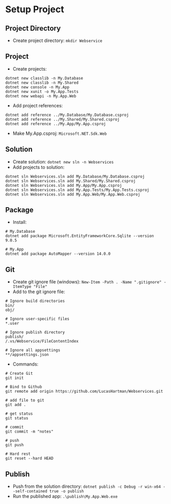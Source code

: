 # Setup Project

## Project Directory
* Create project directory: `mkdir Webservice`

## Project
* Create projects:
```
dotnet new classlib -n My.Database
dotnet new classlib -n My.Shared
dotnet new console -n My.App
dotnet new xunit -o My.App.Tests
dotnet new webapi -n My.App.Web
```
* Add project references:
```
dotnet add reference ../My.Database/My.Database.csproj
dotnet add reference ../My.Shared/My.Shared.csproj
dotnet add reference ../My.App/My.App.csproj
```
* Make My.App.csproj: `Microsoft.NET.Sdk.Web`

## Solution
* Create solution: `dotnet new sln -n Webservices`
* Add projects to solution: 
```
dotnet sln Webservices.sln add My.Database/My.Database.csproj
dotnet sln Webservices.sln add My.Shared/My.Shared.csproj
dotnet sln Webservices.sln add My.App/My.App.csproj
dotnet sln Webservices.sln add My.App.Tests/My.App.Tests.csproj
dotnet sln Webservices.sln add My.App.Web/My.App.Web.csproj
```

## Package
* Install:
```
# My.Database
dotnet add package Microsoft.EntityFrameworkCore.Sqlite --version 9.0.5

# My.App
dotnet add package AutoMapper --version 14.0.0
```

## Git
* Create git ignore file (windows): `New-Item -Path . -Name ".gitignore" -ItemType "File"`
* Add to the git ignore file:
```
# Ignore build directories
bin/
obj/

# Ignore user-specific files
*.user

# Ignore publish directory
publish/
/.vs/Webservice/FileContentIndex

# Ignore all appsettings
**/appsettings.json

```
* Commands:
```
# Create Git
git init

# Bind to Github
git remote add origin https://github.com/LucasHartman/Webservices.git

# add file to git
git add .

# get status
git status

# commit
git commit -m "notes"

# push
git push

# Hard rest
git reset --hard HEAD
```

## Publish
* Push from the solution directory: `dotnet publish -c Debug -r win-x64 --self-contained true -o publish`
* Run the published app: `.\publish\My.App.Web.exe`
